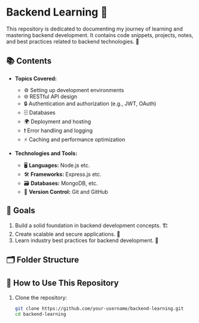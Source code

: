 # Backend Learning 🚀

This repository is dedicated to documenting my journey of learning and mastering backend development. It contains code snippets, projects, notes, and best practices related to backend technologies. 🎯

## 📚 Contents

- **Topics Covered:**
  - ⚙️ Setting up development environments
  - 🌐 RESTful API design
  - 🔒 Authentication and authorization (e.g., JWT, OAuth)
  - 🗄️ Databases
  - 🌍 Deployment and hosting
  - ❗ Error handling and logging
  - ⚡ Caching and performance optimization

- **Technologies and Tools:**
  - 🖥️ **Languages:** Node.js etc.
  - 🛠️ **Frameworks:** Express.js etc.
  - 🗃️ **Databases:** MongoDB, etc.
  - 🔄 **Version Control:** Git and GitHub

## 🎯 Goals

1. Build a solid foundation in backend development concepts. 🏗️
2. Create scalable and secure applications. 🔐
3. Learn industry best practices for backend development. 🌟

## 🗂️ Folder Structure


## 🚀 How to Use This Repository

1. Clone the repository:
   ```bash
   git clone https://github.com/your-username/backend-learning.git
   cd backend-learning
